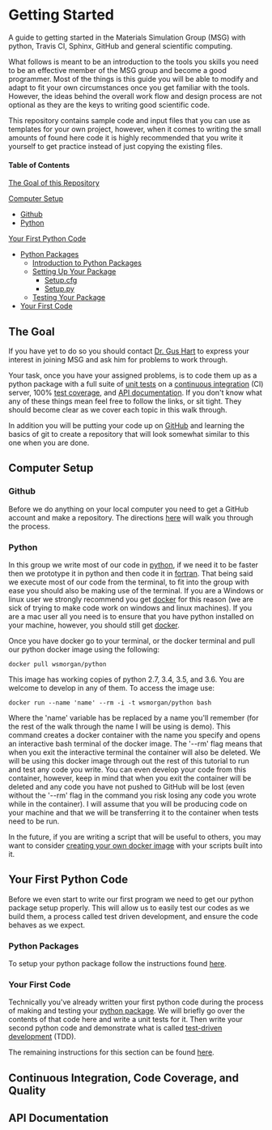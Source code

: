 # Getting Started

A guide to getting started in the Materials Simulation Group (MSG)
with python, Travis CI, Sphinx, GitHub and general scientific computing.

What follows is meant to be an introduction to the tools you skills
you need to be an effective member of the MSG group and become a good
programmer. Most of the things is this guide you will be able to
modify and adapt to fit your own circumstances once you get familiar
with the tools. However, the ideas behind the overall work flow and
design process are not optional as they are the keys to writing good
scientific code.

This repository contains sample code and input files that you can use
as templates for your own project, however, when it comes to writing
the small amounts of found here code it is highly recommended that you
write it yourself to get practice instead of just copying the existing
files.

#### Table of Contents

[The Goal of this Repository](#the-goal)

[Computer Setup](#computer-setup)
  * [Github](#github)
  * [Python](#python)

[Your First Python Code](#your-first-python-code)
  * [Python Packages](#python-packages)
    * [Introduction to Python Packages](#instructions/python_packages.md#introduction)
    * [Setting Up Your Package](#instructions/python_packages.md#setting-up-your-package)
      * [Setup.cfg](#setupcfg)
      * [Setup.py](#setuppy)
    * [Testing Your Package](#instructions/python_packages.md#testing-your-package)
  * [Your First Code](#your-first-code)

## The Goal

If you have yet to do so you should contact [Dr. Gus
Hart](http://msg.byu.edu/) to express your interest in joining MSG and
ask him for problems to work through.

Your task, once you have your assigned problems, is to code them up as
a python package with a full suite of [unit
tests](https://en.wikipedia.org/wiki/Unit_testing) on a [continuous
integration](https://en.wikipedia.org/wiki/Continuous_integration)
(CI) server, 100% [test
coverage](https://en.wikipedia.org/wiki/Code_coverage), and [API
documentation](https://en.wikipedia.org/wiki/Application_programming_interface). If
you don't know what any of these things mean feel free to follow the
links, or sit tight. They should become clear as we cover each topic
in this walk through.

In addition you will be putting your code up on
[GitHub](https://github.com/) and learning the basics of git to create
a repository that will look somewhat similar to this one when you are
done.

## Computer Setup

### Github

Before we do anything on your local computer you need to get a GitHub
account and make a repository. The directions
[here](instructions/github.md) will walk you through the process.

### Python

In this group we write most of our code in
[python](https://www.python.org/), if we need it to be faster then we
prototype it in python and then code it in
[fortran](https://en.wikipedia.org/wiki/Fortran). That being said we
execute most of our code from the terminal, to fit into the group with
ease you should also be making use of the terminal. If you are a
Windows or linux user we strongly recommend you get
[docker](https://www.docker.com/) for this reason (we are sick of
trying to make code work on windows and linux machines). If you are a
mac user all you need is to ensure that you have python installed on
your machine, however, you should still get
[docker](https://www.docker.com/).

Once you have docker go to your terminal, or the docker terminal and
pull our python docker image using the following:

```
docker pull wsmorgan/python
```

This image has working copies of python 2.7, 3.4, 3.5, and 3.6. You
are welcome to develop in any of them. To access the image use:

```
docker run --name 'name' --rm -i -t wsmorgan/python bash
```

Where the 'name' variable has be replaced by a name you'll remember
(for the rest of the walk through the name I will be using is
demo). This command creates a docker container with the name you
specify and opens an interactive bash terminal of the docker
image. The '--rm' flag means that when you exit the interactive
terminal the container will also be deleted. We will be using this
docker image through out the rest of this tutorial to run and test any
code you write. You can even develop your code from this container,
however, keep in mind that when you exit the container will be deleted
and any code you have not pushed to GitHub will be lost (even without
the '--rm' flag in the command you risk losing any code you wrote
while in the container). I will assume that you will be producing code
on your machine and that we will be transferring it to the container
when tests need to be run.

In the future, if you are writing a script that will be useful to
others, you may want to consider [creating your own docker
image](https://docs.docker.com/engine/userguide/eng-image/dockerfile_best-practices/#build-cache)
with your scripts built into it.

## Your First Python Code

Before we even start to write our first program we need to get our
python package setup properly. This will allow us to easily test our
codes as we build them, a process called test driven development, and
ensure the code behaves as we expect.

### Python Packages

To setup your python package follow the instructions found
[here](instructions/python_packages.md).

### Your First Code 

Technically you've already written your first python code during the
process of making and testing your [python
package](instructions/python_packages.md#testing-your-package). We
will briefly go over the contents of that code here and write a unit
tests for it. Then write your second python code and demonstrate what
is called [test-driven
development](https://en.wikipedia.org/wiki/Test-driven_development)
(TDD).

The remaining instructions for this section can be found
[here](instructions/first_code.md).

## Continuous Integration, Code Coverage, and Quality

## API Documentation


